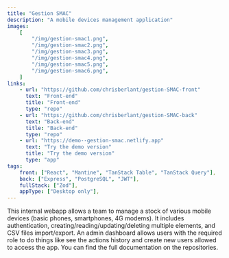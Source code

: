 ```yaml
---
title: "Gestion SMAC"
description: "A mobile devices management application"
images:
    [
        "/img/gestion-smac1.png",
        "/img/gestion-smac2.png",
        "/img/gestion-smac3.png",
        "/img/gestion-smac4.png",
        "/img/gestion-smac5.png",
        "/img/gestion-smac6.png",
    ]
links:
	- url: "https://github.com/chrisberlant/gestion-SMAC-front"
	  text: "Front-end"
      title: "Front-end"
      type: "repo"
	- url: "https://github.com/chrisberlant/gestion-SMAC-back"
      text: "Back-end"
      title: "Back-end"
      type: "repo"
	- url: "https://demo--gestion-smac.netlify.app"
      text: "Try the demo version"
      title: "Try the demo version"
      type: "app"
tags:
	front: ["React", "Mantine", "TanStack Table", "TanStack Query"],
    back: ["Express", "PostgreSQL", "JWT"],
    fullStack: ["Zod"],
    appType: ["Desktop only"],
---
```


This internal webapp allows a team to manage a stock of
various mobile devices (basic phones, smartphones, 4G
modems).
It includes authentication,
creating/reading/updating/deleting multiple elements, and
CSV files import/export.
An admin dashboard allows users with the required role to do
things like see the actions history and create new users
allowed to access the app.
You can find the full documentation on the repositories.
